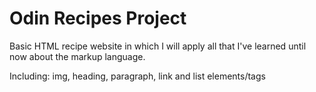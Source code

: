 # Odin Recipes Project

Basic HTML recipe website in which I will apply all
that I've learned until now about the markup language.

Including: img, heading, paragraph, link and list elements/tags
